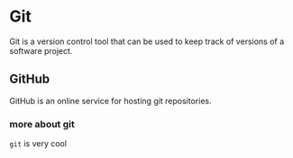 # Git
Git is a version control tool that can be used to keep track of versions of a software project.
## GitHub
GitHub is an online service for hosting git repositories.
### more about git
`git` is very cool